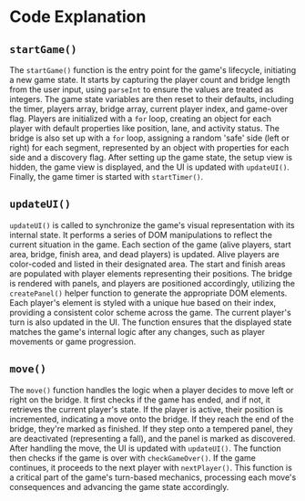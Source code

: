 # Code Explanation

## `startGame()`

The `startGame()` function is the entry point for the game's lifecycle, initiating a new game state. It starts by capturing the player count and bridge length from the user input, using `parseInt` to ensure the values are treated as integers. The game state variables are then reset to their defaults, including the timer, players array, bridge array, current player index, and game-over flag. Players are initialized with a `for` loop, creating an object for each player with default properties like position, lane, and activity status. The bridge is also set up with a `for` loop, assigning a random 'safe' side (left or right) for each segment, represented by an object with properties for each side and a discovery flag. After setting up the game state, the setup view is hidden, the game view is displayed, and the UI is updated with `updateUI()`. Finally, the game timer is started with `startTimer()`.

## `updateUI()`

`updateUI()` is called to synchronize the game's visual representation with its internal state. It performs a series of DOM manipulations to reflect the current situation in the game. Each section of the game (alive players, start area, bridge, finish area, and dead players) is updated. Alive players are color-coded and listed in their designated area. The start and finish areas are populated with player elements representing their positions. The bridge is rendered with panels, and players are positioned accordingly, utilizing the `createPanel()` helper function to generate the appropriate DOM elements. Each player's element is styled with a unique hue based on their index, providing a consistent color scheme across the game. The current player's turn is also updated in the UI. The function ensures that the displayed state matches the game's internal logic after any changes, such as player movements or game progression.

## `move()`

The `move()` function handles the logic when a player decides to move left or right on the bridge. It first checks if the game has ended, and if not, it retrieves the current player's state. If the player is active, their position is incremented, indicating a move onto the bridge. If they reach the end of the bridge, they're marked as finished. If they step onto a tempered panel, they are deactivated (representing a fall), and the panel is marked as discovered. After handling the move, the UI is updated with `updateUI()`. The function then checks if the game is over with `checkGameOver()`. If the game continues, it proceeds to the next player with `nextPlayer()`. This function is a critical part of the game's turn-based mechanics, processing each move's consequences and advancing the game state accordingly.

